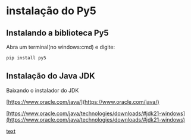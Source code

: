 # instalação do Py5

## Instalando a biblioteca Py5

Abra um terminal(no windows:cmd) e digite:

```pip install py5```


## Instalação do Java JDK

Baixando o instalador do JDK

[https://www.oracle.com/java/](https://www.oracle.com/java/)


[https://www.oracle.com/java/technologies/downloads/#jdk21-windows](https://www.oracle.com/java/technologies/downloads/#jdk21-windows)




[text](sketch.py)